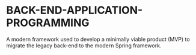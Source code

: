 # BACK-END-APPLICATION-PROGRAMMING
A modern framework used to develop a minimally viable product (MVP) to migrate the legacy back-end to the modern Spring framework.
